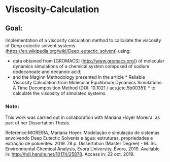 # Viscosity-Calculation

## Goal:

Implementation of a viscosity calculation method to calculate the viscosity of Deep eutectic solvent systems (https://en.wikipedia.org/wiki/Deep_eutectic_solvent) using:

- data obtained from [GROMACS] (http://www.gromacs.org/) of molecular dynamics simulations of a chemical system composed of sodium dodecanoate and decanoic acid;
- and the Maginn Methodology presented in the article * Reliable Viscosity Calculation from Molecular Equilibrium Dynamics Simulations: A Time Decomposition Method (DOI: 10.1021 / acs.jctc.5b00351) * to calculate the viscosity of simulated systems.

### Note:

This work was carried out in collaboration with Mariana Hoyer Moreira, as part of her Dissertation Thesis.

Reference:MOREIRA, Mariana Hoyer. Modelação e simulação de sistemas envolvendo Deep Eutectic Solvents e água: estruturas, propriedades e extração de poluentes. 2019. 78 p. Dissertation (Master Degree) - M. Sc. Environmental Chemical Analysis, Évora University, Évora, 2019. Available in: <http://hdl.handle.net/10174/25878>. Access in: 22 oct. 2019.

